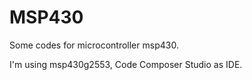 # MSP430

Some codes for microcontroller msp430.

I'm using msp430g2553, Code Composer Studio as IDE.
